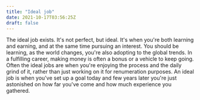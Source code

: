 ```yaml
---
title: "Ideal job"
date: 2021-10-17T03:56:25Z
draft: false
---
```


The ideal job exists. It's not perfect, but ideal. It's when you're both learning and earning, and at the same time pursuing an interest. You should be learning, as the world changes, you're also adopting to the global trends. In a fulfilling career, making money is often a bonus or a vehicle to keep going. Often the ideal jobs are when you're enjoying the process and the daily grind of it, rather than just working on it for renumeration purposes. An ideal job is when you've set up a goal today and few years later you're just astonished on how far you've come and how much experience you gathered.